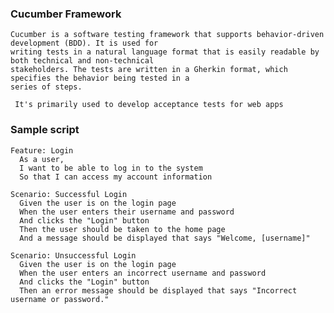 ### Cucumber Framework
	Cucumber is a software testing framework that supports behavior-driven development (BDD). It is used for 
	writing tests in a natural language format that is easily readable by both technical and non-technical 
	stakeholders. The tests are written in a Gherkin format, which specifies the behavior being tested in a
	series of steps.
	
	 It's primarily used to develop acceptance tests for web apps
	 
### Sample script
	Feature: Login
	  As a user,
	  I want to be able to log in to the system
	  So that I can access my account information

	Scenario: Successful Login
	  Given the user is on the login page
	  When the user enters their username and password
	  And clicks the "Login" button
	  Then the user should be taken to the home page
	  And a message should be displayed that says "Welcome, [username]"

	Scenario: Unsuccessful Login
	  Given the user is on the login page
	  When the user enters an incorrect username and password
	  And clicks the "Login" button
	  Then an error message should be displayed that says "Incorrect username or password."
